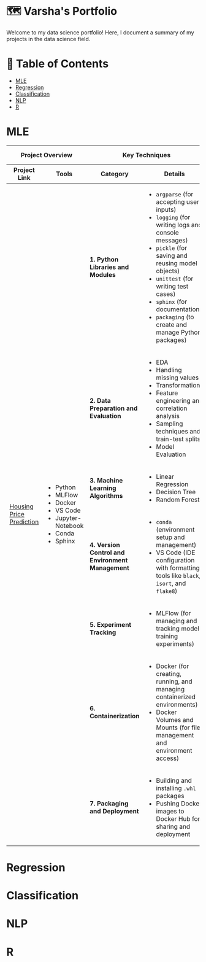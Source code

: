 # 🗺️ Varsha's Portfolio
Welcome to my data science portfolio! Here, I document a summary of my projects in the data science field.

# 📃 Table of Contents
- [MLE](https://github.com/varsha0721/Portfolio/blob/main/README.md#mle)
- [Regression](https://github.com/varsha0721/Portfolio/blob/main/README.md#regression)
- [Classification](https://github.com/varsha0721/Portfolio/blob/main/README.md#Classification)
- [NLP](https://github.com/varsha0721/Portfolio/blob/main/README.md#NLP)
- [R](https://github.com/varsha0721/Portfolio/blob/main/README.md#R)

# MLE
<table>
  <thead>
    <tr>
      <th colspan="2">Project Overview</th>
      <th colspan="2">Key Techniques</th>
      <th>Project Description</th>
    </tr>
    <tr>
      <th>Project Link</th>
      <th>Tools</th>
      <th>Category</th>
      <th>Details</th>
      <th>Breif Introduction</th>
    </tr>
  </thead>
  <tbody>
    <tr>
      <td rowspan="7"><a href="https://github.com/varsha0721/Housing-Price-Prediction--Regression--Sphinx--MlFlow--Docker"> Housing Price Prediction</a></td>
      <td rowspan="7">
        <ul>
          <li>Python</li>
          <li>MLFlow</li>
          <li>Docker</li>
          <li>VS Code</li>
          <li>Jupyter-Notebook</li>
          <li>Conda</li>
          <li>Sphinx</li>
        </ul>
      </td>
      <td><strong>1. Python Libraries and Modules</strong></td>
      <td>
        <ul>
          <li><code>argparse</code> (for accepting user inputs)</li>
          <li><code>logging</code> (for writing logs and console messages)</li>
          <li><code>pickle</code> (for saving and reusing model objects)</li>
          <li><code>unittest</code> (for writing test cases)</li>
          <li><code>sphinx</code> (for documentation)</li>
          <li><code>packaging</code> (to create and manage Python packages)</li>
        </ul>
      </td>
      <td rowspan="7"><p> Developed and implemented an end-to-end machine learning pipeline for housing price prediction. The project involved cleaning and preprocessing data, generating features, and training predictive models using Linear Regression, Decision Tree, and Random Forest algorithms. Experiment tracking was performed using MLFlow, and the pipeline was modularized into scripts for ingestion, training, and scoring. The workflow was containerized with Docker for reproducibility, incorporating Docker Volumes and Mounts for efficient data management, and deployed as a scalable solution with environment management using Conda.</P>
    </tr>
    <tr>
      <td><strong>2. Data Preparation and Evaluation</strong></td>
      <td>
        <ul>
          <li>EDA</li>
          <li>Handling missing values</li>
          <li>Transformations</li>
          <li>Feature engineering and correlation analysis</li>
          <li>Sampling techniques and train-test splits</li>
          <li>Model Evaluation</li>
        </ul>
      </td>
    </tr>
    <tr>
      <td><strong>3. Machine Learning Algorithms</strong></td>
      <td>
        <ul>
          <li>Linear Regression</li>
          <li>Decision Tree</li>
          <li>Random Forest</li>
        </ul>
      </td>
    </tr>
    <tr>
      <td><strong>4. Version Control and Environment Management</strong></td>
      <td>
        <ul>
          <li><code>conda</code> (environment setup and management)</li>
          <li>VS Code (IDE configuration with formatting tools like <code>black</code>, <code>isort</code>, and <code>flake8</code>)</li>
        </ul>
      </td>
    </tr>
    <tr>
      <td><strong>5. Experiment Tracking</strong></td>
      <td>
        <ul>
          <li>MLFlow (for managing and tracking model training experiments)</li>
        </ul>
      </td>
    </tr>
    <tr>
      <td><strong>6. Containerization</strong></td>
      <td>
        <ul>
          <li>Docker (for creating, running, and managing containerized environments)</li>
          <li>Docker Volumes and Mounts (for file management and environment access)</li>
        </ul>
      </td>
    </tr>
    <tr>
      <td><strong>7. Packaging and Deployment</strong></td>
      <td>
        <ul>
          <li>Building and installing <code>.whl</code> packages</li>
          <li>Pushing Docker images to Docker Hub for sharing and deployment</li>
        </ul>
      </td>
    </tr>
    </td>
  </tbody>
</table>

# Regression

# Classification

# NLP

# R
